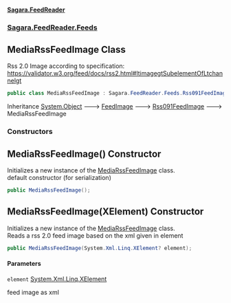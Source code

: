 #### [Sagara.FeedReader](index.md 'index')
### [Sagara.FeedReader.Feeds](index.md#Sagara.FeedReader.Feeds 'Sagara.FeedReader.Feeds')

## MediaRssFeedImage Class

Rss 2.0 Image according to specification: https://validator.w3.org/feed/docs/rss2.html#ltimagegtSubelementOfLtchannelgt

```csharp
public class MediaRssFeedImage : Sagara.FeedReader.Feeds.Rss091FeedImage
```

Inheritance [System.Object](https://docs.microsoft.com/en-us/dotnet/api/System.Object 'System.Object') &#129106; [FeedImage](Sagara.FeedReader.Feeds.FeedImage.md 'Sagara.FeedReader.Feeds.FeedImage') &#129106; [Rss091FeedImage](Sagara.FeedReader.Feeds.Rss091FeedImage.md 'Sagara.FeedReader.Feeds.Rss091FeedImage') &#129106; MediaRssFeedImage
### Constructors

<a name='Sagara.FeedReader.Feeds.MediaRssFeedImage.MediaRssFeedImage()'></a>

## MediaRssFeedImage() Constructor

Initializes a new instance of the [MediaRssFeedImage](Sagara.FeedReader.Feeds.MediaRssFeedImage.md 'Sagara.FeedReader.Feeds.MediaRssFeedImage') class.  
default constructor (for serialization)

```csharp
public MediaRssFeedImage();
```

<a name='Sagara.FeedReader.Feeds.MediaRssFeedImage.MediaRssFeedImage(System.Xml.Linq.XElement)'></a>

## MediaRssFeedImage(XElement) Constructor

Initializes a new instance of the [MediaRssFeedImage](Sagara.FeedReader.Feeds.MediaRssFeedImage.md 'Sagara.FeedReader.Feeds.MediaRssFeedImage') class.  
Reads a rss 2.0 feed image based on the xml given in element

```csharp
public MediaRssFeedImage(System.Xml.Linq.XElement? element);
```
#### Parameters

<a name='Sagara.FeedReader.Feeds.MediaRssFeedImage.MediaRssFeedImage(System.Xml.Linq.XElement).element'></a>

`element` [System.Xml.Linq.XElement](https://docs.microsoft.com/en-us/dotnet/api/System.Xml.Linq.XElement 'System.Xml.Linq.XElement')

feed image as xml